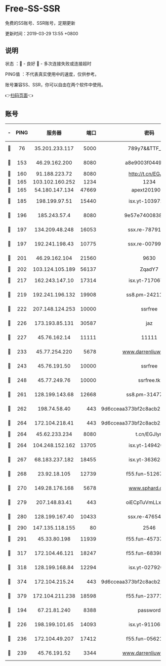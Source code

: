 # Free-SS-SSR

免费的SS账号、SSR账号，定期更新

更新时间：2019-03-29 13:55 +0800

## 说明

状态     ：🙂 - 良好 🙁 - 多次连接失败或连接超时

PING值   ：不代表真实使用中的速度，仅供参考。

账号兼容SS、SSR，你可以自由在两个软件中使用。

👉[扫码页面](https://liesauer.github.io/Free-SS-SSR/)👈

## 账号

|-|PING|服务器|端口|密码|加密方式|区域|
|:----:|:----:|:-----:|-----:|:----:|:----:|:----:|
|🙂|76|35.201.233.117|5000|789y7&&TTF_+><|aes-256-cfb|US|
|🙂|153|46.29.162.200|8080|a8e9003f0449cea5|chacha20-ietf|RU|
|🙂|160|91.188.223.72|8080|http://t.cn/EGJIyrl|rc4-md5|RU|
|🙂|165|103.102.160.252|1234|1234|rc4-md5|JP|
|🙂|165|54.180.147.134|47669|apext2019001|chacha20|KR|
|🙂|185|198.199.97.51|15440|isx.yt-10397236|aes-256-cfb|US|
|🙂|196|185.243.57.4|8080|9e57e7400838a01e|chacha20-ietf|US|
|🙂|197|134.209.48.248|16053|ssx.re-78791809|aes-256-cfb|US|
|🙂|197|192.241.198.43|10775|ssx.re-00799891|aes-256-cfb|US|
|🙂|201|46.29.162.104|21560|9630|aes-128-ctr|RU|
|🙂|202|103.124.105.189|56137|ZqadY7|chacha20|US|
|🙂|217|162.243.147.10|17314|isx.yt-71706749|aes-256-cfb|US|
|🙂|219|192.241.196.132|19908|ss8.pm-24211927|aes-256-cfb|US|
|🙂|222|207.148.124.253|10000|ssrfree|aes-256-cfb|SG|
|🙂|226|173.193.85.131|30587|jaz|aes-256-cfb|US|
|🙂|227|45.76.162.14|11111|11111|aes-256-cfb|SG|
|🙂|233|45.77.254.220|5678|www.darrenliuwei.com|aes-256-cfb|SG|
|🙂|243|45.76.191.50|10000|ssrfree|aes-256-cfb|SG|
|🙂|248|45.77.249.76|10000|ssrfree.tk|aes-256-cfb|SG|
|🙂|261|128.199.143.68|12668|ss8.pm-31477176|aes-256-cfb|SG|
|🙂|262|198.74.58.40|443|9d6cceaa373bf2c8acb22e60b6a58be6|aes-256-cfb|US|
|🙂|264|172.104.218.41|443|9d6cceaa373bf2c8acb22e60b6a58be6|aes-256-cfb|US|
|🙂|264|45.62.233.234|8080|t.cn/EGJIyrl|rc4-md5|CA|
|🙂|264|104.248.152.162|13705|isx.yt-14942092|aes-256-cfb|SG|
|🙂|267|68.183.237.182|18455|isx.yt-36362513|aes-256-cfb|SG|
|🙂|268|23.92.18.105|12739|f55.fun-51267989|aes-256-cfb|US|
|🙂|270|149.28.176.168|5678|www.sphard.com|aes-256-cfb|AU|
|🙂|279|207.148.83.41|443|oiECpTuVmLLxk4Ts|aes-256-cfb|AU|
|🙂|280|128.199.167.40|10433|ssx.re-47654308|aes-256-cfb|SG|
|🙂|290|147.135.118.155|80|2546|chacha20|US|
|🙂|291|45.33.80.198|11939|f55.fun-45737908|aes-256-cfb|US|
|🙂|317|172.104.46.121|18247|f55.fun-68398451|aes-256-cfb|SG|
|🙂|318|128.199.168.84|12294|isx.yt-02792021|aes-256-cfb|SG|
|🙂|374|172.104.215.24|443|9d6cceaa373bf2c8acb22e60b6a58be6|aes-256-cfb|US|
|🙂|379|172.104.211.238|18598|f55.fun-23771534|aes-256-cfb|US|
|🙂|194|67.21.81.240|8388|password|aes-256-cfb|US|
|🙂|226|198.199.101.65|14093|isx.yt-91106596|aes-256-cfb|US|
|🙂|236|172.104.49.207|17412|f55.fun-05621205|aes-256-cfb|SG|
|🙂|239|45.76.191.52|3344|www.darrenliuwei.com|aes-256-cfb|JP|
